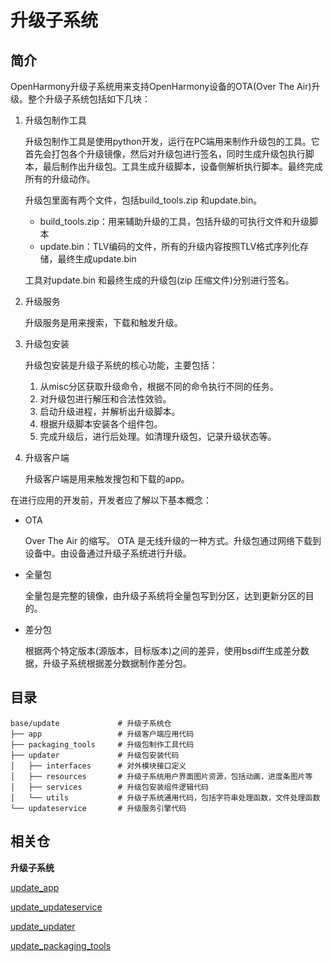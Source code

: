# 升级子系统<a name="ZH-CN_TOPIC_0000001149909821"></a>

## 简介<a name="section184mcpsimp"></a>

OpenHarmony升级子系统用来支持OpenHarmony设备的OTA\(Over The Air\)升级。整个升级子系统包括如下几块：

1.  升级包制作工具

    升级包制作工具是使用python开发，运行在PC端用来制作升级包的工具。它首先会打包各个升级镜像，然后对升级包进行签名，同时生成升级包执行脚本，最后制作出升级包。工具生成升级脚本，设备侧解析执行脚本。最终完成所有的升级动作。

    升级包里面有两个文件，包括build\_tools.zip 和update.bin。

    -   build\_tools.zip：用来辅助升级的工具，包括升级的可执行文件和升级脚本
    -   update.bin：TLV编码的文件，所有的升级内容按照TLV格式序列化存储，最终生成update.bin

    工具对update.bin 和最终生成的升级包\(zip 压缩文件\)分别进行签名。

2.  升级服务

    升级服务是用来搜索，下载和触发升级。

3.  升级包安装

    升级包安装是升级子系统的核心功能，主要包括：

    1.  从misc分区获取升级命令，根据不同的命令执行不同的任务。
    2.  对升级包进行解压和合法性效验。
    3.  启动升级进程，并解析出升级脚本。
    4.  根据升级脚本安装各个组件包。
    5.  完成升级后，进行后处理。如清理升级包，记录升级状态等。

4.  升级客户端

    升级客户端是用来触发搜包和下载的app。


在进行应用的开发前，开发者应了解以下基本概念：

-   OTA

    Over The Air 的缩写。 OTA 是无线升级的一种方式。升级包通过网络下载到设备中。由设备通过升级子系统进行升级。

-   全量包

    全量包是完整的镜像，由升级子系统将全量包写到分区，达到更新分区的目的。

-   差分包

    根据两个特定版本\(源版本，目标版本\)之间的差异，使用bsdiff生成差分数据，升级子系统根据差分数据制作差分包。


## 目录<a name="section212mcpsimp"></a>

```
base/update             # 升级子系统仓
├── app         		# 升级客户端应用代码
├── packaging_tools     # 升级包制作工具代码
├── updater    			# 升级包安装代码
│   ├── interfaces  	# 对外模块接口定义
│   ├── resources 		# 升级子系统用户界面图片资源，包括动画，进度条图片等
│   ├── services  		# 升级包安装组件逻辑代码
│   └── utils  			# 升级子系统通用代码，包括字符串处理函数，文件处理函数
└── updateservice 		# 升级服务引擎代码   
```

## 相关仓<a name="section251mcpsimp"></a>

**升级子系统**

[update\_app](https://gitcode.com/openharmony/update_app)

[update\_updateservice](https://gitcode.com/openharmony/update_updateservice)

[update\_updater](https://gitcode.com/openharmony/update_updater)

[update\_packaging\_tools](https://gitcode.com/openharmony/update_packaging_tools)

